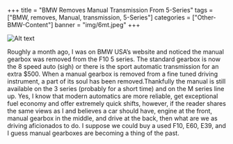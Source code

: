 +++
title = "BMW Removes Manual Transmission From 5-Series"
tags = ["BMW, removes, Manual, transmission, 5-Series"]
categories = ["Other-BMW-Content"]
banner = "img/6mt.jpeg"
+++

![Alt text](https://e39source.com/wp-content/uploads/2014/11/6mt.jpg)

Roughly a month ago, I was on BMW USA’s website and noticed the manual gearbox was removed from the F10 5 series. The standard gearbox is now the 8 speed auto (sigh) or there is the sport automatic transmission for an extra $500. When a manual gearbox is removed from a fine tuned driving instrument, a part of its soul has been removed.Thankfully the manual is still available on the 3 series (probably for a short time) and on the M series line up. Yes, I know that modern automatics are more reliable, get exceptional fuel economy and offer extremely quick shifts, however, if the reader shares the same views as I and believes a car should have, engine at the front, manual gearbox in the middle, and drive at the back, then what are we as driving aficionados to do. I suppose we could buy a used F10, E60, E39, and I guess manual gearboxes are becoming a thing of the past.  

&nbsp;<br/><br/>